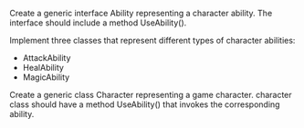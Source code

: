 Create a generic interface Ability<T> representing a character ability. The interface should include a method UseAbility().

Implement three classes that represent different types of character abilities:
- AttackAbility
- HealAbility
- MagicAbility

Create a generic class Character<T> representing a game character.  character class should have a method UseAbility() that invokes the corresponding ability.
